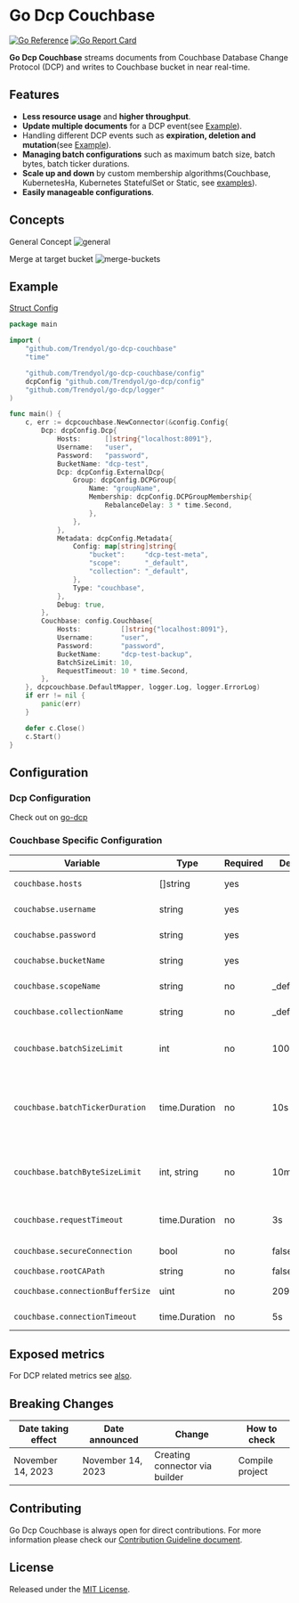 # Go Dcp Couchbase

[![Go Reference](https://pkg.go.dev/badge/github.com/Trendyol/go-dcp-couchbase.svg)](https://pkg.go.dev/github.com/Trendyol/go-dcp-couchbase) [![Go Report Card](https://goreportcard.com/badge/github.com/Trendyol/go-dcp-couchbase)](https://goreportcard.com/report/github.com/Trendyol/go-dcp-couchbase)

**Go Dcp Couchbase** streams documents from Couchbase Database Change Protocol (DCP) and writes to
Couchbase bucket in near real-time.

## Features

* **Less resource usage** and **higher throughput**.
* **Update multiple documents** for a DCP event(see [Example](#example)).
* Handling different DCP events such as **expiration, deletion and mutation**(see [Example](#example)).
* **Managing batch configurations** such as maximum batch size, batch bytes, batch ticker durations.
* **Scale up and down** by custom membership algorithms(Couchbase, KubernetesHa, Kubernetes StatefulSet or
  Static, see [examples](https://github.com/Trendyol/go-dcp#examples)).
* **Easily manageable configurations**.

## Concepts
General Concept
![general](docs/couchbase-dcp.png)

Merge at target bucket
![merge-buckets](docs/couchbase-merge-buckets.png)


## Example

[Struct Config](example/struct-config/main.go)

```go
package main

import (
	"github.com/Trendyol/go-dcp-couchbase"
	"time"

	"github.com/Trendyol/go-dcp-couchbase/config"
	dcpConfig "github.com/Trendyol/go-dcp/config"
	"github.com/Trendyol/go-dcp/logger"
)

func main() {
	c, err := dcpcouchbase.NewConnector(&config.Config{
		Dcp: dcpConfig.Dcp{
			Hosts:      []string{"localhost:8091"},
			Username:   "user",
			Password:   "password",
			BucketName: "dcp-test",
			Dcp: dcpConfig.ExternalDcp{
				Group: dcpConfig.DCPGroup{
					Name: "groupName",
					Membership: dcpConfig.DCPGroupMembership{
						RebalanceDelay: 3 * time.Second,
					},
				},
			},
			Metadata: dcpConfig.Metadata{
				Config: map[string]string{
					"bucket":     "dcp-test-meta",
					"scope":      "_default",
					"collection": "_default",
				},
				Type: "couchbase",
			},
			Debug: true,
		},
		Couchbase: config.Couchbase{
			Hosts:          []string{"localhost:8091"},
			Username:       "user",
			Password:       "password",
			BucketName:     "dcp-test-backup",
			BatchSizeLimit: 10,
			RequestTimeout: 10 * time.Second,
		},
	}, dcpcouchbase.DefaultMapper, logger.Log, logger.ErrorLog)
	if err != nil {
		panic(err)
	}

	defer c.Close()
	c.Start()
}

```

## Configuration

### Dcp Configuration

Check out on [go-dcp](https://github.com/Trendyol/go-dcp#configuration)

### Couchbase Specific Configuration

| Variable                         | Type          | Required | Default  | Description                                                                                    |                                                           
|----------------------------------|---------------|----------|----------|------------------------------------------------------------------------------------------------|
| `couchbase.hosts`                | []string      | yes      |          | Couchbase connection urls                                                                      |
| `couchabse.username`             | string        | yes      |          | Defines Couchbase username                                                                     |
| `couchabse.password`             | string        | yes      |          | Defines Couchbase password                                                                     |
| `couchabse.bucketName`           | string        | yes      |          | Defines Couchbase bucket name                                                                  |
| `couchbase.scopeName`            | string        | no       | _default | Defines Couchbase scope name                                                                   |
| `couchbase.collectionName`       | string        | no       | _default | Defines Couchbase collection name                                                              |
| `couchbase.batchSizeLimit`       | int           | no       | 1000     | Maximum message count for batch, if exceed flush will be triggered.                            |
| `couchbase.batchTickerDuration`  | time.Duration | no       | 10s      | Batch is being flushed automatically at specific time intervals for long waiting messages in batch. |
| `couchbase.batchByteSizeLimit`   | int, string   | no       | 10mb     | Maximum size(byte) for batch, if exceed flush will be triggered. `10mb` is default.                               |
| `couchbase.requestTimeout`       | time.Duration | no       | 3s       | Maximum request waiting time. Value type milliseconds.                                         |
| `couchbase.secureConnection`     | bool          | no       | false    | Enables secure connection.                                                                     |
| `couchbase.rootCAPath`           | string        | no       | false    | Defines root CA path.                                                                          |
| `couchbase.connectionBufferSize` | uint          | no       | 20971520 | Defines connectionBufferSize.                                                                  |
| `couchbase.connectionTimeout`    | time.Duration | no       | 5s       | Defines connectionTimeout.                                                                     |

## Exposed metrics

For DCP related metrics see [also](https://github.com/Trendyol/go-dcp#exposed-metrics).

## Breaking Changes

| Date taking effect | Date announced    | Change                         | How to check    |
|--------------------|-------------------|--------------------------------|-----------------| 
| November 14, 2023  | November 14, 2023 | Creating connector via builder | Compile project |

## Contributing

Go Dcp Couchbase is always open for direct contributions. For more information please check
our [Contribution Guideline document](./CONTRIBUTING.md).

## License

Released under the [MIT License](LICENSE).